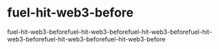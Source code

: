 # fuel-hit-web3-before
fuel-hit-web3-beforefuel-hit-web3-beforefuel-hit-web3-beforefuel-hit-web3-beforefuel-hit-web3-beforefuel-hit-web3-before
